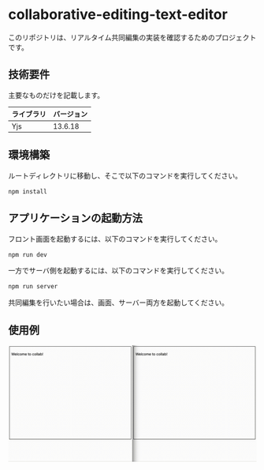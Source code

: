 # collaborative-editing-text-editor

このリポジトリは、リアルタイム共同編集の実装を確認するためのプロジェクトです。

## 技術要件

主要なものだけを記載します。

| ライブラリ | バージョン |
| ---------- | ---------- |
| Yjs        | 13.6.18    |

## 環境構築

ルートディレクトリに移動し、そこで以下のコマンドを実行してください。

```zsh
npm install
```

## アプリケーションの起動方法

フロント画面を起動するには、以下のコマンドを実行してください。

```zsh
npm run dev
```

一方でサーバ側を起動するには、以下のコマンドを実行してください。

```zsh
npm run server
```

共同編集を行いたい場合は、画面、サーバー両方を起動してください。

## 使用例

![使用例](/public/gif/collaborative-editing-text-editor.gif)
